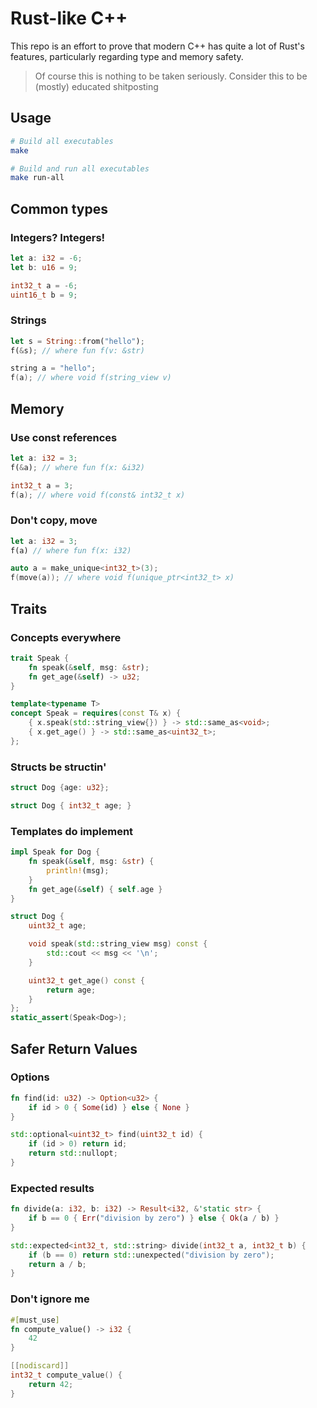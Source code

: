 # Rust-like C++

This repo is an effort to prove that modern C++ has quite a lot of Rust's features, particularly regarding type and memory safety.

> Of course this is nothing to be taken seriously. Consider this to be (mostly) educated shitposting

## Usage

```bash
# Build all executables
make

# Build and run all executables
make run-all
```

## Common types
### Integers? Integers!
```rust
let a: i32 = -6;
let b: u16 = 9;
```
```cpp
int32_t a = -6;
uint16_t b = 9;
```
### Strings
```rust
let s = String::from("hello");
f(&s); // where fun f(v: &str)
```
```cpp
string a = "hello";
f(a); // where void f(string_view v)
```
## Memory
### Use const references
```rust
let a: i32 = 3;
f(&a); // where fun f(x: &i32)
```
```cpp
int32_t a = 3;
f(a); // where void f(const& int32_t x)
```
### Don't copy, move
```rust
let a: i32 = 3;
f(a) // where fun f(x: i32)
```
```cpp
auto a = make_unique<int32_t>(3);
f(move(a)); // where void f(unique_ptr<int32_t> x)
```
## Traits
### Concepts everywhere
```rust
trait Speak {
    fn speak(&self, msg: &str);
    fn get_age(&self) -> u32;
}
```
```cpp
template<typename T>
concept Speak = requires(const T& x) {
    { x.speak(std::string_view{}) } -> std::same_as<void>;
    { x.get_age() } -> std::same_as<uint32_t>;
};
```
### Structs be structin'
```rust
struct Dog {age: u32};
```
```cpp
struct Dog { int32_t age; }
```
### Templates do implement
```rust
impl Speak for Dog {
    fn speak(&self, msg: &str) {
        println!(msg);
    }
    fn get_age(&self) { self.age }
}
```
```cpp
struct Dog {
    uint32_t age;

    void speak(std::string_view msg) const {
        std::cout << msg << '\n';
    }

    uint32_t get_age() const {
        return age;
    }
};
static_assert(Speak<Dog>);
```

## Safer Return Values
### Options
```rust
fn find(id: u32) -> Option<u32> {
    if id > 0 { Some(id) } else { None }
}
```
```cpp
std::optional<uint32_t> find(uint32_t id) {
    if (id > 0) return id;
    return std::nullopt;
}
```
### Expected results
```rust
fn divide(a: i32, b: i32) -> Result<i32, &'static str> {
    if b == 0 { Err("division by zero") } else { Ok(a / b) }
}
```
```cpp
std::expected<int32_t, std::string> divide(int32_t a, int32_t b) {
    if (b == 0) return std::unexpected("division by zero");
    return a / b;
}
```
### Don't ignore me
```rust
#[must_use]
fn compute_value() -> i32 {
    42
}
```
```cpp
[[nodiscard]]
int32_t compute_value() {
    return 42;
}
```